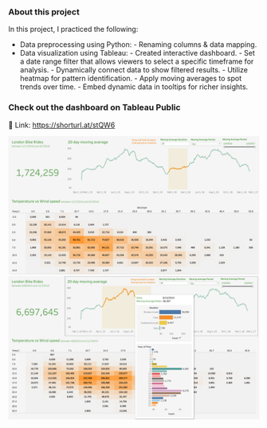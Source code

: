 ### About this project

In this project, I practiced the following:

-   Data preprocessing using Python: - Renaming columns & data mapping.
    <br />
-   Data visualization using Tableau: - Created interactive dashboard. - Set a date range filter that allows viewers to select a specific timeframe for analysis. - Dynamically connect data to show filtered results. - Utilize heatmap for pattern identification. - Apply moving averages to spot trends over time. - Embed dynamic data in tooltips for richer insights.
    <br />

### Check out the dashboard on Tableau Public

🔗 Link: https://shorturl.at/stQW6

![Alt text](tableau_image.png)
<br />
![Alt text](tableau_image_tooltip.png)
